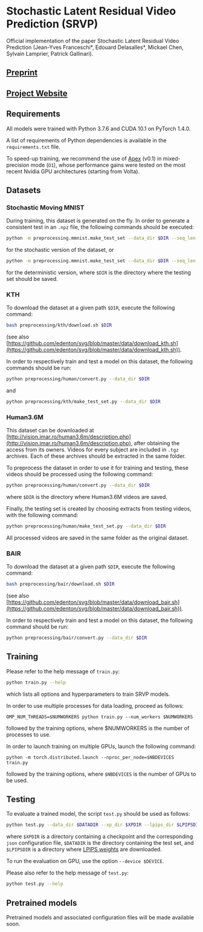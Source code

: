 # Stochastic Latent Residual Video Prediction (SRVP)

Official implementation of the paper Stochastic Latent Residual Video Prediction (Jean-Yves Franceschi*, Edouard Delasalles*, Mickael Chen, Sylvain Lamprier, Patrick Gallinari).

## [Preprint](https://arxiv.org/abs/2002.09219)

## [Project Website](https://sites.google.com/view/srvp/)

## Requirements

All models were trained with Python 3.7.6 and CUDA 10.1 on PyTorch 1.4.0.

A list of requirements of Python dependencies is available in the `requirements.txt` file.

To speed-up training, we recommend the use of [Apex](https://nvidia.github.io/apex/) (v0.1) in mixed-precision mode (`O1`), whose performance gains were tested on the most recent Nvidia GPU architectures (starting from Volta).


## Datasets

### Stochastic Moving MNIST

During training, this dataset is generated on the fly.
In order to generate a consistent test in an `.npz` file, the following commands should be executed:
```bash
python -m preprocessing.mmnist.make_test_set --data_dir $DIR --seq_len 100
```
for the stochastic version of the dataset, or
```bash
python -m preprocessing.mmnist.make_test_set --data_dir $DIR --seq_len 25
```
for the deterministic version, where `$DIR` is the directory where the testing set should be saved.

### KTH

To download the dataset at a given path `$DIR`, execute the following command:
```bash
bash preprocessing/kth/download.sh $DIR
```
(see also [https://github.com/edenton/svg/blob/master/data/download_kth.sh](https://github.com/edenton/svg/blob/master/data/download_kth.sh)).

In order to respectively train and test a model on this dataset, the following commands should be run:
```bash
python preprocessing/human/convert.py --data_dir $DIR
```
and
```bash
python preprocessing/kth/make_test_set.py --data_dir $DIR
```

### Human3.6M

This dataset can be downloaded at [http://vision.imar.ro/human3.6m/description.php](http://vision.imar.ro/human3.6m/description.php), after obtaining the access from its owners.
Videos for every subject are included in `.tgz` archives. Each of these archives should be extracted in the same folder.

To preprocess the dataset in order to use it for training and testing, these videos should be processed using the following command:
```bash
python preprocessing/human/convert.py --data_dir $DIR
```
where `$DIR` is the directory where Human3.6M videos are saved.

Finally, the testing set is created by choosing extracts from testing videos, with the following command:
```bash
python preprocessing/human/make_test_set.py --data_dir $DIR
```

All processed videos are saved in the same folder as the original dataset.

### BAIR

To download the dataset at a given path `$DIR`, execute the following command:
```bash
bash preprocessing/bair/download.sh $DIR
```
(see also [https://github.com/edenton/svg/blob/master/data/download_bair.sh](https://github.com/edenton/svg/blob/master/data/download_bair.sh)).

In order to respectively train and test a model on this dataset, the following command should be run:
```bash
python preprocessing/bair/convert.py --data_dir $DIR
```


## Training

Please refer to the help message of `train.py`:
```bash
python train.py --help
```
which lists all options and hyperparameters to train SRVP models.

In order to use multiple processes for data loading, proceed as follows:
```
OMP_NUM_THREADS=$NUMWORKERS python train.py --num_workers $NUMWORKERS
```
followed by the training options, where $NUMWORKERS is the number of processes to use.

In order to launch training on multiple GPUs, launch the following command:
```
python -m torch.distributed.launch --nproc_per_node=$NBDEVICES train.py
```
followed by the training options, where `$NBDEVICES` is the number of GPUs to be used.



## Testing

To evaluate a trained model, the script `test.py` should be used as follows:

```bash
python test.py --data_dir $DATADIR --xp_dir $XPDIR --lpips_dir $LPIPSDIR
```

where `$XPDIR` is a directory containing a checkpoint and the corresponding `json` configuration file, `$DATADIR` is the directory containing the test set, and `$LPIPSDIR` is a directory where [LPIPS weights](https://github.com/richzhang/PerceptualSimilarity/tree/master/models/weights) are downloaded.

To run the evaluation on GPU, use the option `--device $DEVICE`.

Please also refer to the help message of `test.py`:
```bash
python test.py --help
```


## Pretrained models

Pretrained models and associated configuration files will be made available soon.
